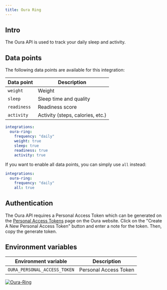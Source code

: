 ```yaml
---
title: Oura Ring
---
```


## Intro

The Oura API is used to track your daily sleep and activity.

## Data points

The following data points are available for this integration:

| Data point  | Description                      |
| ----------- | -------------------------------- |
| `weight`    | Weight                           |
| `sleep`     | Sleep time and quality           |
| `readiness` | Readiness score                  |
| `activity`  | Activity (steps, calories, etc.) |

```yaml title=".stethoscoperc.yml"
integrations:
  oura-ring:
    frequency: "daily"
    weight: true
    sleep: true
    readiness: true
    activity: true
```

If you want to enable all data points, you can simply use `all` instead:

```yaml title=".stethoscoperc.yml"
integrations:
  oura-ring:
    frequency: "daily"
    all: true
```

## Authentication

The Oura API requires a Personal Access Token which can be generated on the [Personal Access Tokens](https://cloud.ouraring.com/personal-access-tokens) page on the Oura website. Click on the "Create A New Personal Access Token" button and enter a note for the token. Then, copy the generate token.

## Environment variables

| Environment variable         | Description           |
| ---------------------------- | --------------------- |
| `OURA_PERSONAL_ACCESS_TOKEN` | Personal Access Token |

<a href="/docs/integrations/oura-ring"><img class="logos" alt="Oura-Ring" src="https://stethoscope.js.org/branding/integrations/oura-ring.png" /></a>
